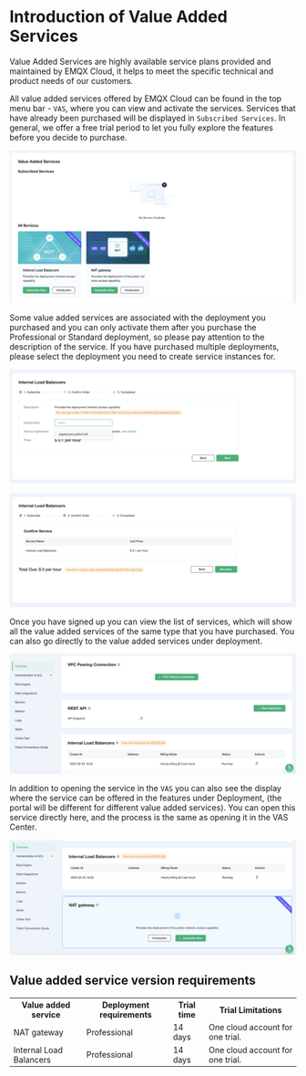 # Introduction of Value Added Services

Value Added Services are highly available service plans provided and maintained by EMQX Cloud, it helps to meet the specific technical and product needs of our customers.

All value added services offered by EMQX Cloud can be found in the top menu bar - `VAS`, where you can view and activate the services. Services that have already been purchased will be displayed in `Subscribed Services`. In general, we offer a free trial period to let you fully explore the features before you decide to purchase.

![](./_assets/intro_01.png)

Some value added services are associated with the deployment you purchased and you can only activate them after you purchase the Professional or Standard deployment, so please pay attention to the description of the service. If you have purchased multiple deployments, please select the deployment you need to create service instances for.

![](./_assets/intro_02.png)

![](./_assets/intro_03.png)

Once you have signed up you can view the list of services, which will show all the value added services of the same type that you have purchased. You can also go directly to the value added services under deployment.

![](./_assets/intro_04.png)

In addition to opening the service in the `VAS` you can also see the display where the service can be offered in the features under Deployment, (the portal will be different for different value added services). You can open this service directly here, and the process is the same as opening it in the VAS Center.

![](./_assets/intro_05.png)


## Value added service version requirements

<table>
   <tr>
      <th>Value added service</th>
      <th>Deployment requirements</th>
      <th>Trial time</th>
      <th>Trial Limitations</th>
   </tr>
   <tr>
      <td>NAT gateway</td>
      <td>Professional</td>
      <td>14 days</td>
      <td>One cloud account for one trial.</td>
   </tr>
   <tr>
      <td>Internal Load Balancers</td>
      <td>Professional</td>
      <td>14 days</td>
      <td>One cloud account for one trial.</td>
   </tr>
</table>

